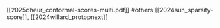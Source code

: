 [[2025dheur_conformal-scores-multi.pdf]]
#others
[[2024sun_sparsity-score]], [[2024willard_protopnext]]
